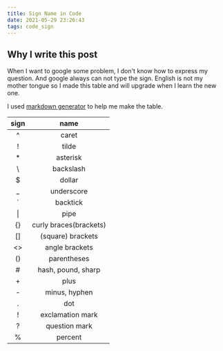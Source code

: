 ```yaml
---
title: Sign Name in Code
date: 2021-05-29 23:26:43
tags: code_sign
---
```


## Why I write this post

When I want to google some problem, I don't know how to express my question. And google always can not type the sign. English is not my mother tongue so I made this table and will upgrade when I learn the new one.

I used [markdown generator](https://www.tablesgenerator.com/markdown_tables) to help me make the table.

| sign |          name          |
| :--: | :--------------------: |
|  ^   |         caret          |
|  !   |         tilde          |
|  \*  |        asterisk        |
|  \   |       backslash        |
|  $   |         dollar         |
|  \_  |       underscore       |
|  `   |        backtick        |
|  \|  |          pipe          |
|  {}  | curly braces(brackets) |
|  []  |   (square) brackets    |
|  <>  |     angle brackets     |
|  ()  |      parentheses       |
|  #   |   hash, pound, sharp   |
|  +   |          plus          |
|  -   |     minus, hyphen      |
|  .   |          dot           |
|  !   |    exclamation mark    |
|  ?   |     question mark      |
|  %   |        percent         |
